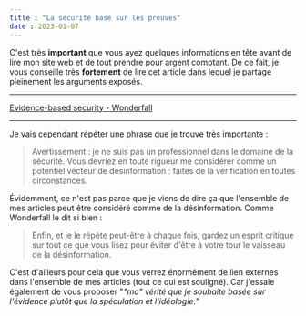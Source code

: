```yaml
---
title : "La sécurité basé sur les preuves"
date : 2023-01-07
---
```


C'est très **important** que vous ayez quelques informations en tête avant de lire mon site web et de tout prendre pour argent comptant. De ce fait, je vous conseille très **fortement** de lire cet article dans lequel je partage pleinement les arguments exposés.

---

[Evidence-based security - Wonderfall](https://wonderfall.space/evidence-based-security/)

---

Je vais cependant répéter une phrase que je trouve très importante :

> Avertissement : je ne suis pas un professionnel dans le domaine de la sécurité. Vous devriez en toute rigueur me considérer comme un potentiel vecteur de désinformation : faites de la vérification en toutes circonstances.

Évidemment, ce n'est pas parce que je viens de dire ça que l'ensemble de mes articles peut être considéré comme de la désinformation. Comme Wonderfall le dit si bien :

> Enfin, et je le répète peut-être à chaque fois, gardez un esprit critique sur tout ce que vous lisez pour éviter d'être à votre tour le vaisseau de la désinformation.

C'est d'ailleurs pour cela que vous verrez énormément de lien externes dans l'ensemble de mes articles (tout ce qui est souligné). Car j'essaie également de vous proposer "*"ma" vérité que je souhaite basée sur l'évidence plutôt que la spéculation et l'idéologie.*"
